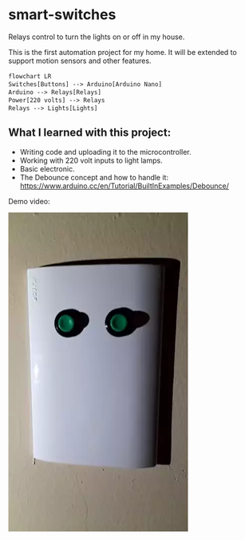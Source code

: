 # smart-switches
Relays control to turn the lights on or off in my house.

This is the first automation project for my home. It will be extended to support motion sensors and other features.

```mermaid
flowchart LR
Switches[Buttons] --> Arduino[Arduino Nano]
Arduino --> Relays[Relays]
Power[220 volts] --> Relays
Relays --> Lights[Lights]
```

## What I learned with this project:
- Writing code and uploading it to the microcontroller.
- Working with 220 volt inputs to light lamps.
- Basic electronic.
- The Debounce concept and how to handle it: https://www.arduino.cc/en/Tutorial/BuiltInExamples/Debounce/


Demo video:

[![Watch the video](https://github.com/gonzalorf/smart-switches/blob/main/demo.webp)](https://github.com/gonzalorf/smart-switches/blob/main/demo.webp)
